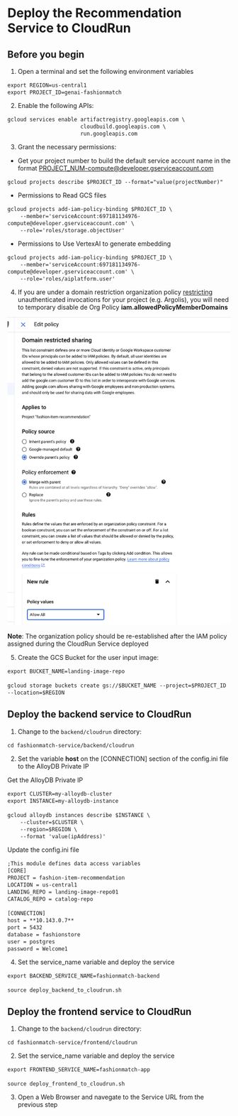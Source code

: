 # Deploy the Recommendation Service to CloudRun

## Before you begin
1. Open a terminal and set the following environment variables
```
export REGION=us-central1
export PROJECT_ID=genai-fashionmatch
```

2. Enable the following APIs:
```
gcloud services enable artifactregistry.googleapis.com \
                       cloudbuild.googleapis.com \
                       run.googleapis.com
```

3. Grant the necessary permissions:

- Get your project number to build the default service account name in the format PROJECT_NUM-compute@developer.gserviceaccount.com
```
gcloud projects describe $PROJECT_ID --format="value(projectNumber)"
```

- Permissions to Read GCS files
```
gcloud projects add-iam-policy-binding $PROJECT_ID \
    --member='serviceAccount:697181134976-compute@developer.gserviceaccount.com' \
    --role='roles/storage.objectUser'
```

- Permissions to Use VertexAI to generate embedding
```
gcloud projects add-iam-policy-binding $PROJECT_ID \
    --member='serviceAccount:697181134976-compute@developer.gserviceaccount.com' \
    --role='roles/aiplatform.user'
```

4. If you are under a domain restriction organization policy [restricting](https://cloud.google.com/run/docs/authenticating/public#domain-restricted-sharing) unauthenticated invocations for your project (e.g. Argolis), you will need to temporary disable de Org Policy **iam.allowedPolicyMemberDomains**

![Disable Org Policy iam.allowedPolicyMemberDomains](../images/disable_orgpolicy_allowedPolicyMemberDomains.png)

**Note**: The organization policy should be re-established after the IAM policy assigned during the CloudRun Service deployed

5. Create the GCS Bucket for the user input image:
```
export BUCKET_NAME=landing-image-repo

gcloud storage buckets create gs://$BUCKET_NAME --project=$PROJECT_ID --location=$REGION
```

## Deploy the backend service to CloudRun
1. Change to the `backend/cloudrun` directory:
```
cd fashionmatch-service/backend/cloudrun
```

2. Set the variable **host** on the [CONNECTION] section of the config.ini file to the AlloyDB Private IP

Get the AlloyDB Private IP
```
export CLUSTER=my-alloydb-cluster
export INSTANCE=my-alloydb-instance

gcloud alloydb instances describe $INSTANCE \
    --cluster=$CLUSTER \
    --region=$REGION \
    --format 'value(ipAddress)'
```

Update the config.ini file
```
;This module defines data access variables
[CORE]
PROJECT = fashion-item-recommendation
LOCATION = us-central1
LANDING_REPO = landing-image-repo01
CATALOG_REPO = catalog-repo

[CONNECTION]
host = **10.143.0.7**
port = 5432
database = fashionstore
user = postgres
password = Welcome1
```

4. Set the service_name variable and deploy the service
```
export BACKEND_SERVICE_NAME=fashionmatch-backend

source deploy_backend_to_cloudrun.sh 
```

## Deploy the frontend service to CloudRun
1. Change to the `backend/cloudrun` directory:
```
cd fashionmatch-service/frontend/cloudrun
```

2. Set the service_name variable and deploy the service
```
export FRONTEND_SERVICE_NAME=fashionmatch-app

source deploy_frontend_to_cloudrun.sh 
```

3. Open a Web Browser and navegate to the Service URL from the previous step
